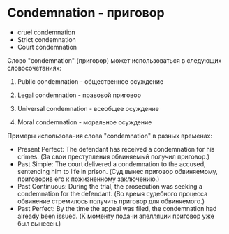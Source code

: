 # Condemnation - приговор

- cruel condemnation
- Strict condemnation
- Court condemnation

Слово "condemnation" (приговор) может использоваться в следующих словосочетаниях:

1. Public condemnation - общественное осуждение

2. Legal condemnation - правовой приговор

3. Universal condemnation - всеобщее осуждение

4. Moral condemnation - моральное осуждение

Примеры использования слова "condemnation" в разных временах:

- Present Perfect: The defendant has received a condemnation for his crimes. (За свои преступления обвиняемый получил приговор.)
- Past Simple: The court delivered a condemnation to the accused, sentencing him to life in prison. (Суд вынес приговор обвиняемому, приговорив его к пожизненному заключению.)
- Past Continuous: During the trial, the prosecution was seeking a condemnation for the defendant. (Во время судебного процесса обвинение стремилось получить приговор для обвиняемого.)
- Past Perfect: By the time the appeal was filed, the condemnation had already been issued. (К моменту подачи апелляции приговор уже был вынесен.)
